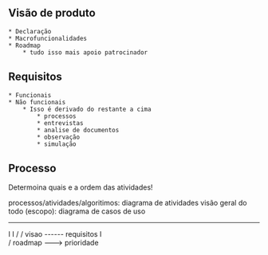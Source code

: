 ## Visão de produto
	* Declaração
	* Macrofuncionalidades
	* Roadmap
		* tudo isso mais apoio patrocinador

## Requisitos
	* Funcionais
	* Não funcionais
		* Isso é derivado do restante a cima
			* processos
			* entrevistas
			* analise de documentos
			* observação
			* simulação


## Processo
Determoina quais e a ordem das atividades!

processos/atividades/algoritimos: diagrama de atividades
visão geral do todo (escopo): diagrama de casos de uso
  
  ----------------
  I		 I
 \/		\/
visao ------ requisitos 
		I	  
		\/
roadmap ---> prioridade
